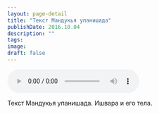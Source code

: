 ```yaml
---
layout: page-detail
title: "Текст Мандукья упанишада"
publishDate: 2016.10.04
description: ""
tags:
image:
draft: false
---
```


<audio title="2016.10.04 - Текст Мандукья упанишада.mp3" src="/upload/iblock/1c0/1c00aafc0aac385b5944c5cb8968e4cc.mp3" controls=""></audio>

 Текст Мандукья упанишада. Ишвара и его тела. 

  
